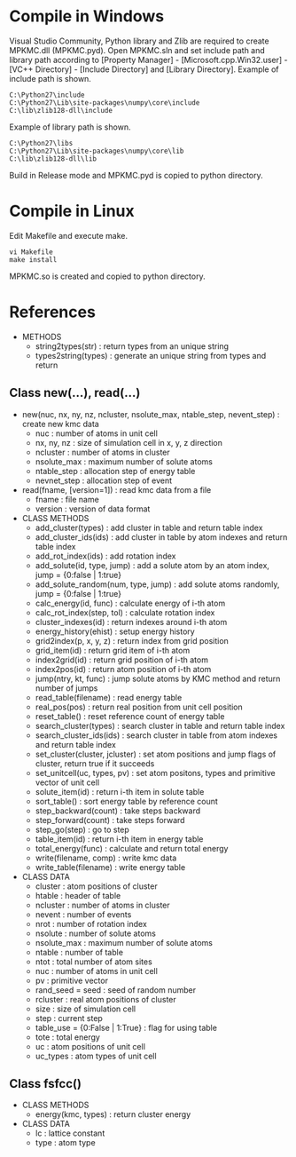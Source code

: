 # Compile in Windows
Visual Studio Community, Python library and Zlib are required to create MPKMC.dll (MPKMC.pyd).
Open MPKMC.sln and set include path and library path according to [Property Manager] - [Microsoft.cpp.Win32.user] - [VC++ Directory] - [Include Directory] and [Library Directory].
Example of include path is shown.

    C:\Python27\include
    C:\Python27\Lib\site-packages\numpy\core\include
    C:\lib\zlib128-dll\include

Example of library path is shown.

    C:\Python27\libs
    C:\Python27\Lib\site-packages\numpy\core\lib
    C:\lib\zlib128-dll\lib

Build in Release mode and MPKMC.pyd is copied to python directory.

# Compile in Linux
Edit Makefile and execute make.

    vi Makefile
    make install

MPKMC.so is created and copied to python directory.

# References
+ METHODS
  + string2types(str) : return types from an unique string
  + types2string(types) : generate an unique string from types and return

## Class new(...), read(...)
+ new(nuc, nx, ny, nz, ncluster, nsolute_max, ntable_step, nevent_step) : create new kmc data
  + nuc : number of atoms in unit cell
  + nx, ny, nz : size of simulation cell in x, y, z direction
  + ncluster : number of atoms in cluster
  + nsolute_max : maximum number of solute atoms
  + ntable_step : allocation step of energy table
  + nevnet_step : allocation step of event
+ read(fname, [version=1]) : read kmc data from a file
  + fname : file name
  + version : version of data format
+ CLASS METHODS
  + add_cluster(types) : add cluster in table and return table index
  + add_cluster_ids(ids) : add cluster in table by atom indexes and return table index
  + add_rot_index(ids) : add rotation index
  + add_solute(id, type, jump) : add a solute atom by an atom index, jump = {0:false | 1:true}
  + add_solute_random(num, type, jump) : add solute atoms randomly, jump = {0:false | 1:true}
  + calc_energy(id, func) : calculate energy of i-th atom
  + calc_rot_index(step, tol) : calculate rotation index
  + cluster_indexes(id) : return indexes around i-th atom
  + energy_history(ehist) : setup energy history
  + grid2index(p, x, y, z) : return index from grid position
  + grid_item(id) : return grid item of i-th atom
  + index2grid(id) : return grid position of i-th atom
  + index2pos(id) : return atom position of i-th atom
  + jump(ntry, kt, func) : jump solute atoms by KMC method and return number of jumps
  + read_table(filename) : read energy table
  + real_pos(pos) : return real position from unit cell position
  + reset_table() : reset reference count of energy table
  + search_cluster(types) : search cluster in table and return table index
  + search_cluster_ids(ids) : search cluster in table from atom indexes and return table index
  + set_cluster(cluster, jcluster) : set atom positions and jump flags of cluster, return true if it succeeds
  + set_unitcell(uc, types, pv) : set atom positons, types and primitive vector of unit cell
  + solute_item(id) : return i-th item in solute table
  + sort_table() : sort energy table by reference count
  + step_backward(count) : take steps backward
  + step_forward(count) : take steps forward
  + step_go(step) : go to step
  + table_item(id) : return i-th item in energy table
  + total_energy(func) : calculate and return total energy
  + write(filename, comp) : write kmc data
  + write_table(filename) : write energy table
+ CLASS DATA
  + cluster : atom positions of cluster
  + htable : header of table
  + ncluster : number of atoms in cluster
  + nevent : number of events
  + nrot : number of rotation index
  + nsolute : number of solute atoms
  + nsolute_max : maximum number of solute atoms
  + ntable : number of table
  + ntot : total number of atom sites
  + nuc : number of atoms in unit cell
  + pv : primitive vector
  + rand_seed = seed : seed of random number
  + rcluster : real atom positions of cluster
  + size : size of simulation cell
  + step : current step
  + table_use = {0:False | 1:True} : flag for using table
  + tote : total energy
  + uc : atom positions of unit cell
  + uc_types : atom types of unit cell

## Class fsfcc()
+ CLASS METHODS
  + energy(kmc, types) : return cluster energy
+ CLASS DATA
  + lc : lattice constant
  + type : atom type
